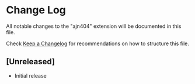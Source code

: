 # Change Log

All notable changes to the "ajn404" extension will be documented in this file.

Check [Keep a Changelog](http://keepachangelog.com/) for recommendations on how to structure this file.

## [Unreleased]

- Initial release
